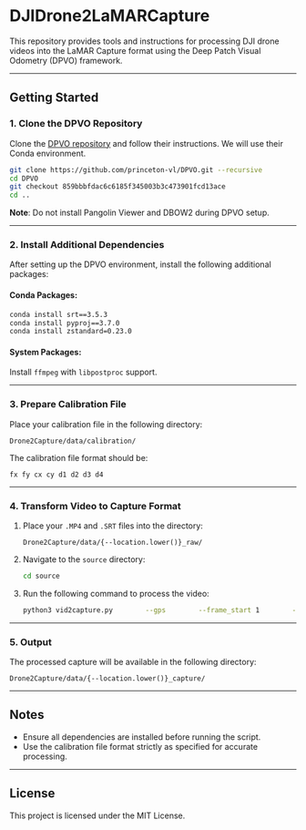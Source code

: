 # DJIDrone2LaMARCapture

This repository provides tools and instructions for processing DJI drone videos into the LaMAR Capture format using the Deep Patch Visual Odometry (DPVO) framework.

---

## Getting Started

### 1. Clone the DPVO Repository
Clone the [DPVO repository](https://github.com/princeton-vl/DPVO.git) and follow their instructions. We will use their Conda environment.

```bash
git clone https://github.com/princeton-vl/DPVO.git --recursive
cd DPVO
git checkout 859bbbfdac6c6185f345003b3c473901fcd13ace
cd ..
```

**Note**: Do not install Pangolin Viewer and DBOW2 during DPVO setup.

---

### 2. Install Additional Dependencies
After setting up the DPVO environment, install the following additional packages:

#### Conda Packages:
```bash
conda install srt==3.5.3
conda install pyproj==3.7.0
conda install zstandard=0.23.0
```

#### System Packages:
Install `ffmpeg` with `libpostproc` support.

---

### 3. Prepare Calibration File
Place your calibration file in the following directory:
```
Drone2Capture/data/calibration/
```

The calibration file format should be:
```
fx fy cx cy d1 d2 d3 d4
```

---

### 4. Transform Video to Capture Format
1. Place your `.MP4` and `.SRT` files into the directory:
   ```
   Drone2Capture/data/{--location.lower()}_raw/
   ```
2. Navigate to the `source` directory:
   ```bash
   cd source
   ```
3. Run the following command to process the video:
   ```bash
   python3 vid2capture.py        --gps        --frame_start 1        --frame_end 1000        --location ARCHE_B2        --video_name DJI_20240703142255_0114_D        --calib_file drone_downsampled_new.txt        --base_dir /home/cvg-robotics/tim_ws/dronedata/Drone2Capture
   ```

---

### 5. Output
The processed capture will be available in the following directory:
```
Drone2Capture/data/{--location.lower()}_capture/
```

---

## Notes
- Ensure all dependencies are installed before running the script.
- Use the calibration file format strictly as specified for accurate processing.

---

## License
This project is licensed under the MIT License.
